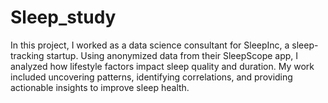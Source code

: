 # Sleep_study
In this project, I worked as a data science consultant for SleepInc, a sleep-tracking startup. Using anonymized data from their SleepScope app, I analyzed how lifestyle factors impact sleep quality and duration. My work included uncovering patterns, identifying correlations, and providing actionable insights to improve sleep health.

